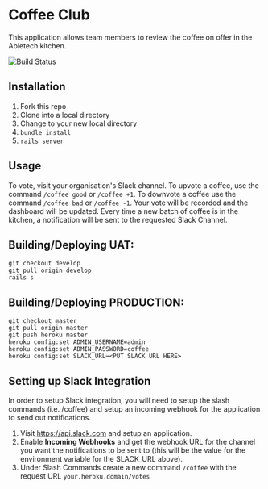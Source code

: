 # Coffee Club

This application allows team members to review the coffee on offer in the Abletech kitchen.

[![Build Status](https://travis-ci.org/AbleTech/coffee-club.svg?branch=master)](https://travis-ci.org/AbleTech/coffee-club)

## Installation

1. Fork this repo
2. Clone into a local directory
3. Change to your new local directory
4. `bundle install`
5. `rails server`

## Usage
To vote, visit your organisation's Slack channel. To upvote a coffee, use the command `/coffee good` or `/coffee +1`. To downvote a coffee use the command `/coffee bad` or `/coffee -1`. Your vote will be recorded and the dashboard will be updated. Every time a new batch of coffee is in the kitchen, a notification will be sent to the requested Slack Channel.

## Building/Deploying UAT:
    git checkout develop
    git pull origin develop
    rails s
  
## Building/Deploying PRODUCTION:
    git checkout master
    git pull origin master
    git push heroku master
    heroku config:set ADMIN_USERNAME=admin
    heroku config:set ADMIN_PASSWORD=coffee
    heroku config:set SLACK_URL=<PUT SLACK URL HERE>
    
## Setting up Slack Integration
In order to setup Slack integration, you will need to setup the slash commands (i.e. /coffee) and setup an incoming webhook for the application to send out notifications.

1. Visit https://api.slack.com and setup an application.
2. Enable **Incoming Webhooks** and get the webhook URL for the channel you want the notifications to be sent to (this will be the value for the environment variable for the SLACK_URL above).
3. Under Slash Commands create a new command `/coffee` with the request URL `your.heroku.domain/votes`
